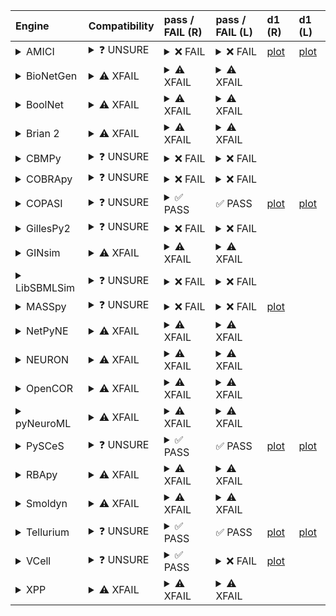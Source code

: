 | Engine                                                                                                                                     | Compatibility                                                                                                                                                                                                       | pass / FAIL (R)                                                                                                                                                                                                                                                                                                                                                                                                                                                                                                                                                                                                                                                                                                                                                                                                                | pass / FAIL (L)                                                                                                                                                                                                                                                                                                                                                                                         | d1 (R)                                                        | d1 (L)                                                       |
|:-------------------------------------------------------------------------------------------------------------------------------------------|:--------------------------------------------------------------------------------------------------------------------------------------------------------------------------------------------------------------------|:-------------------------------------------------------------------------------------------------------------------------------------------------------------------------------------------------------------------------------------------------------------------------------------------------------------------------------------------------------------------------------------------------------------------------------------------------------------------------------------------------------------------------------------------------------------------------------------------------------------------------------------------------------------------------------------------------------------------------------------------------------------------------------------------------------------------------------|:--------------------------------------------------------------------------------------------------------------------------------------------------------------------------------------------------------------------------------------------------------------------------------------------------------------------------------------------------------------------------------------------------------|:--------------------------------------------------------------|:-------------------------------------------------------------|
| <details><summary>AMICI</summary>https://docs.biosimulators.org/Biosimulators_AMICI/<br></details>                                         | <details><summary>&#10067; UNSURE</summary>The file extensions ('xml', 'sedml') suggest the input file types may not be compatibe with AMICI.<br><br>SED-ML and SBML are compatible with AMICI.</details>           | <details><summary>&#10060; FAIL</summary><a href="https://api.biosimulations.org/runs/67864faa167dc18b5b2478d5">view</a><br><a href="https://api.biosimulations.org/results/67864faa167dc18b5b2478d5/download">download</a><br><a href="https://api.biosimulations.org/logs/67864faa167dc18b5b2478d5?includeOutput=true">logs</a><br><br>ERROR MESSAGE:<br>The COMBINE/OMEX did not execute successfully:<br><br>  The SED document did not execute successfully:<br>  <br>    target /sbml:sbml/sbml:model/sbml:listOfParameters/sbml:parameter[@id='epo_level'] is not a valid XPath to an attribute of a model element<br><br>ERROR TYPE:<br>CombineArchiveExecutionError</details>                                                                                                                                         | <details><summary>&#10060; FAIL</summary>ERROR MESSAGE:<br>The COMBINE/OMEX did not execute successfully:<br><br>  The SED document did not execute successfully:<br>  <br>    target /sbml:sbml/sbml:model/sbml:listOfParameters/sbml:parameter[@id='epo_level'] is not a valid XPath to an attribute of a model element<br><br>ERROR TYPE:<br>CombineArchiveExecutionError</details>                  | <a href="d1_plots_remote\amici_plot_2_task2.pdf">plot</a>     | <a href="d1_plots_local\amici_plot_2_task2.pdf">plot</a>     |
| <details><summary>BioNetGen</summary>https://docs.biosimulators.org/Biosimulators_BioNetGen/<br></details>                                 | <details><summary>&#9888; XFAIL</summary>EXPECTED FAIL<br><br>Only BNGL, SED-ML are compatible with BioNetGen.</details>                                                                                            | <details><summary>&#9888; XFAIL</summary>EXPECTED FAIL<br><br><a href="https://api.biosimulations.org/runs/67864fadba5a3f02b9f2f3c5">view</a><br><a href="https://api.biosimulations.org/results/67864fadba5a3f02b9f2f3c5/download">download</a><br><a href="https://api.biosimulations.org/logs/67864fadba5a3f02b9f2f3c5?includeOutput=true">logs</a><br><br>ERROR MESSAGE:<br>`/root/archive.omex` is not a valid COMBINE/OMEX archive.<br>  - The SED-ML file at location `./Adlung2021 _model_jakstat_pa.sedml` is invalid.<br>    - Simulation `sim1` is invalid.<br>      - Algorithm has an invalid KiSAO id `KISAO_0000694`.<br><br>ERROR TYPE:<br>ValueError</details>                                                                                                                                                | <details><summary>&#9888; XFAIL</summary>EXPECTED FAIL<br><br>ERROR MESSAGE:<br>`/root/in/Adlung2021__model_jakstat_pa.omex` is not a valid COMBINE/OMEX archive.<br>  - The SED-ML file at location `./Adlung2021 _model_jakstat_pa.sedml` is invalid.<br>    - Simulation `sim1` is invalid.<br>      - Algorithm has an invalid KiSAO id `KISAO_0000694`.<br><br>ERROR TYPE:<br>ValueError</details> |                                                               |                                                              |
| <details><summary>BoolNet</summary>https://docs.biosimulators.org/Biosimulators_BoolNet/<br></details>                                     | <details><summary>&#9888; XFAIL</summary>EXPECTED FAIL<br><br>Only SBML-qual, SED-ML are compatible with BoolNet.</details>                                                                                         | <details><summary>&#9888; XFAIL</summary>EXPECTED FAIL<br><br><a href="https://api.biosimulations.org/runs/67864fafba5a3f02b9f2f3c8">view</a><br><a href="https://api.biosimulations.org/results/67864fafba5a3f02b9f2f3c8/download">download</a><br><a href="https://api.biosimulations.org/logs/67864fafba5a3f02b9f2f3c8?includeOutput=true">logs</a><br><br>ERROR MESSAGE:<br>`/root/archive.omex` is not a valid COMBINE/OMEX archive.<br>  - The SED-ML file at location `./Adlung2021 _model_jakstat_pa.sedml` is invalid.<br>    - Simulation `sim1` is invalid.<br>      - Algorithm has an invalid KiSAO id `KISAO_0000694`.<br><br>ERROR TYPE:<br>ValueError</details>                                                                                                                                                | <details><summary>&#9888; XFAIL</summary>EXPECTED FAIL<br><br>ERROR MESSAGE:<br>`/root/in/Adlung2021__model_jakstat_pa.omex` is not a valid COMBINE/OMEX archive.<br>  - The SED-ML file at location `./Adlung2021 _model_jakstat_pa.sedml` is invalid.<br>    - Simulation `sim1` is invalid.<br>      - Algorithm has an invalid KiSAO id `KISAO_0000694`.<br><br>ERROR TYPE:<br>ValueError</details> |                                                               |                                                              |
| <details><summary>Brian 2</summary>https://docs.biosimulators.org/Biosimulators_pyNeuroML/<br></details>                                   | <details><summary>&#9888; XFAIL</summary>EXPECTED FAIL<br><br>Only NeuroML, SED-ML are compatible with Brian 2.</details>                                                                                           | <details><summary>&#9888; XFAIL</summary>EXPECTED FAIL<br><br><a href="https://api.biosimulations.org/runs/67864fac1f52f47f628b595c">view</a><br><a href="https://api.biosimulations.org/results/67864fac1f52f47f628b595c/download">download</a><br><a href="https://api.biosimulations.org/logs/67864fac1f52f47f628b595c?includeOutput=true">logs</a><br><br>ERROR MESSAGE:<br>No module named 'libsbml'<br><br>ERROR TYPE:<br>ModuleNotFoundError</details>                                                                                                                                                                                                                                                                                                                                                                  | <details><summary>&#9888; XFAIL</summary>EXPECTED FAIL<br><br>ERROR MESSAGE:<br>No module named 'libsbml'<br><br>ERROR TYPE:<br>ModuleNotFoundError</details>                                                                                                                                                                                                                                           |                                                               |                                                              |
| <details><summary>CBMPy</summary>https://docs.biosimulators.org/Biosimulators_CBMPy/<br></details>                                         | <details><summary>&#10067; UNSURE</summary>The file extensions ('xml', 'sedml') suggest the input file types may not be compatibe with CBMPy.<br><br>SED-ML and SBML are compatible with CBMPy.</details>           | <details><summary>&#10060; FAIL</summary><a href="https://api.biosimulations.org/runs/67864fb1167dc18b5b2478dc">view</a><br><a href="https://api.biosimulations.org/results/67864fb1167dc18b5b2478dc/download">download</a><br><a href="https://api.biosimulations.org/logs/67864fb1167dc18b5b2478dc?includeOutput=true">logs</a><br><br>ERROR MESSAGE:<br>`/root/archive.omex` is not a valid COMBINE/OMEX archive.<br>  - The SED-ML file at location `./Adlung2021 _model_jakstat_pa.sedml` is invalid.<br>    - Simulation `sim1` is invalid.<br>      - Algorithm has an invalid KiSAO id `KISAO_0000694`.<br><br>ERROR TYPE:<br>ValueError</details>                                                                                                                                                                     | <details><summary>&#10060; FAIL</summary>ERROR MESSAGE:<br>`/root/in/Adlung2021__model_jakstat_pa.omex` is not a valid COMBINE/OMEX archive.<br>  - The SED-ML file at location `./Adlung2021 _model_jakstat_pa.sedml` is invalid.<br>    - Simulation `sim1` is invalid.<br>      - Algorithm has an invalid KiSAO id `KISAO_0000694`.<br><br>ERROR TYPE:<br>ValueError</details>                      |                                                               |                                                              |
| <details><summary>COBRApy</summary>https://docs.biosimulators.org/Biosimulators_COBRApy/<br>Only allows steady state simulations</details> | <details><summary>&#10067; UNSURE</summary>The file extensions ('xml', 'sedml') suggest the input file types may not be compatibe with COBRApy.<br><br>SED-ML and SBML are compatible with COBRApy.</details>       | <details><summary>&#10060; FAIL</summary><a href="https://api.biosimulations.org/runs/67864fb31f52f47f628b5962">view</a><br><a href="https://api.biosimulations.org/results/67864fb31f52f47f628b5962/download">download</a><br><a href="https://api.biosimulations.org/logs/67864fb31f52f47f628b5962?includeOutput=true">logs</a><br><br>ERROR MESSAGE:<br>`/root/archive.omex` is not a valid COMBINE/OMEX archive.<br>  - The SED-ML file at location `./Adlung2021 _model_jakstat_pa.sedml` is invalid.<br>    - Simulation `sim1` is invalid.<br>      - Algorithm has an invalid KiSAO id `KISAO_0000694`.<br><br>ERROR TYPE:<br>ValueError</details>                                                                                                                                                                     | <details><summary>&#10060; FAIL</summary>ERROR MESSAGE:<br>`/root/in/Adlung2021__model_jakstat_pa.omex` is not a valid COMBINE/OMEX archive.<br>  - The SED-ML file at location `./Adlung2021 _model_jakstat_pa.sedml` is invalid.<br>    - Simulation `sim1` is invalid.<br>      - Algorithm has an invalid KiSAO id `KISAO_0000694`.<br><br>ERROR TYPE:<br>ValueError</details>                      |                                                               |                                                              |
| <details><summary>COPASI</summary>https://docs.biosimulators.org/Biosimulators_COPASI/<br></details>                                       | <details><summary>&#10067; UNSURE</summary>The file extensions ('xml', 'sedml') suggest the input file types may not be compatibe with COPASI.<br><br>SED-ML and SBML are compatible with COPASI.</details>         | <details><summary>&#9989; PASS</summary><a href="https://api.biosimulations.org/runs/67864fb51f52f47f628b5965">view</a><br><a href="https://api.biosimulations.org/results/67864fb51f52f47f628b5965/download">download</a><br><a href="https://api.biosimulations.org/logs/67864fb51f52f47f628b5965?includeOutput=true">logs</a><br><br></details>                                                                                                                                                                                                                                                                                                                                                                                                                                                                             | &#9989; PASS                                                                                                                                                                                                                                                                                                                                                                                            | <a href="d1_plots_remote\copasi_plot_2_task2.pdf">plot</a>    | <a href="d1_plots_local\copasi_plot_2_task2.pdf">plot</a>    |
| <details><summary>GillesPy2</summary>https://docs.biosimulators.org/Biosimulators_GillesPy2/<br></details>                                 | <details><summary>&#10067; UNSURE</summary>The file extensions ('xml', 'sedml') suggest the input file types may not be compatibe with GillesPy2.<br><br>SED-ML and SBML are compatible with GillesPy2.</details>   | <details><summary>&#10060; FAIL</summary><a href="https://api.biosimulations.org/runs/67864fb7ba5a3f02b9f2f3ce">view</a><br><a href="https://api.biosimulations.org/results/67864fb7ba5a3f02b9f2f3ce/download">download</a><br><a href="https://api.biosimulations.org/logs/67864fb7ba5a3f02b9f2f3ce?includeOutput=true">logs</a><br><br>ERROR MESSAGE:<br>`/root/archive.omex` is not a valid COMBINE/OMEX archive.<br>  - The SED-ML file at location `./Adlung2021 _model_jakstat_pa.sedml` is invalid.<br>    - Simulation `sim1` is invalid.<br>      - Algorithm has an invalid KiSAO id `KISAO_0000694`.<br><br>ERROR TYPE:<br>ValueError</details>                                                                                                                                                                     | <details><summary>&#10060; FAIL</summary>ERROR MESSAGE:<br>`/root/in/Adlung2021__model_jakstat_pa.omex` is not a valid COMBINE/OMEX archive.<br>  - The SED-ML file at location `./Adlung2021 _model_jakstat_pa.sedml` is invalid.<br>    - Simulation `sim1` is invalid.<br>      - Algorithm has an invalid KiSAO id `KISAO_0000694`.<br><br>ERROR TYPE:<br>ValueError</details>                      |                                                               |                                                              |
| <details><summary>GINsim</summary>https://docs.biosimulators.org/Biosimulators_GINsim/<br></details>                                       | <details><summary>&#9888; XFAIL</summary>EXPECTED FAIL<br><br>Only SBML-qual, SED-ML are compatible with GINsim.</details>                                                                                          | <details><summary>&#9888; XFAIL</summary>EXPECTED FAIL<br><br><a href="https://api.biosimulations.org/runs/67864fb91f52f47f628b596b">view</a><br><a href="https://api.biosimulations.org/results/67864fb91f52f47f628b596b/download">download</a><br><a href="https://api.biosimulations.org/logs/67864fb91f52f47f628b596b?includeOutput=true">logs</a><br><br>ERROR MESSAGE:<br>`/root/archive.omex` is not a valid COMBINE/OMEX archive.<br>  - The SED-ML file at location `./Adlung2021 _model_jakstat_pa.sedml` is invalid.<br>    - Simulation `sim1` is invalid.<br>      - Algorithm has an invalid KiSAO id `KISAO_0000694`.<br><br>ERROR TYPE:<br>ValueError</details>                                                                                                                                                | <details><summary>&#9888; XFAIL</summary>EXPECTED FAIL<br><br>ERROR MESSAGE:<br>`/root/in/Adlung2021__model_jakstat_pa.omex` is not a valid COMBINE/OMEX archive.<br>  - The SED-ML file at location `./Adlung2021 _model_jakstat_pa.sedml` is invalid.<br>    - Simulation `sim1` is invalid.<br>      - Algorithm has an invalid KiSAO id `KISAO_0000694`.<br><br>ERROR TYPE:<br>ValueError</details> |                                                               |                                                              |
| <details><summary>LibSBMLSim</summary>https://docs.biosimulators.org/Biosimulators_LibSBMLSim/<br></details>                               | <details><summary>&#10067; UNSURE</summary>The file extensions ('xml', 'sedml') suggest the input file types may not be compatibe with LibSBMLSim.<br><br>SED-ML and SBML are compatible with LibSBMLSim.</details> | <details><summary>&#10060; FAIL</summary><a href="https://api.biosimulations.org/runs/67864fbb1f52f47f628b596e">view</a><br><a href="https://api.biosimulations.org/results/67864fbb1f52f47f628b596e/download">download</a><br><a href="https://api.biosimulations.org/logs/67864fbb1f52f47f628b596e?includeOutput=true">logs</a><br><br>ERROR MESSAGE:<br>`/root/archive.omex` is not a valid COMBINE/OMEX archive.<br>  - The SED-ML file at location `./Adlung2021 _model_jakstat_pa.sedml` is invalid.<br>    - Simulation `sim1` is invalid.<br>      - Algorithm has an invalid KiSAO id `KISAO_0000694`.<br><br>ERROR TYPE:<br>ValueError</details>                                                                                                                                                                     | <details><summary>&#10060; FAIL</summary>ERROR MESSAGE:<br>`/root/in/Adlung2021__model_jakstat_pa.omex` is not a valid COMBINE/OMEX archive.<br>  - The SED-ML file at location `./Adlung2021 _model_jakstat_pa.sedml` is invalid.<br>    - Simulation `sim1` is invalid.<br>      - Algorithm has an invalid KiSAO id `KISAO_0000694`.<br><br>ERROR TYPE:<br>ValueError</details>                      |                                                               |                                                              |
| <details><summary>MASSpy</summary>https://docs.biosimulators.org/Biosimulators_MASSpy/<br></details>                                       | <details><summary>&#10067; UNSURE</summary>The file extensions ('xml', 'sedml') suggest the input file types may not be compatibe with MASSpy.<br><br>SED-ML and SBML are compatible with MASSpy.</details>         | <details><summary>&#10060; FAIL</summary><a href="https://api.biosimulations.org/runs/67864fbdba5a3f02b9f2f3d7">view</a><br><a href="https://api.biosimulations.org/results/67864fbdba5a3f02b9f2f3d7/download">download</a><br><a href="https://api.biosimulations.org/logs/67864fbdba5a3f02b9f2f3d7?includeOutput=true">logs</a><br><br>ERROR MESSAGE:<br>The COMBINE/OMEX did not execute successfully:<br><br>  The SED document did not execute successfully:<br>  <br>    Could not load MassModel 'Adlung2021___Cell_to_cell_variability_in_JAK2_STAT5_pathway'<br>  <br>    target /sbml:sbml/sbml:model/sbml:listOfParameters/sbml:parameter[@id='epo_level'] cannot be changed by XML manipulation, as the target is not an attribute of a model element<br><br>ERROR TYPE:<br>CombineArchiveExecutionError</details> | <details><summary>&#10060; FAIL</summary>ERROR MESSAGE:<br>`/root/in/Adlung2021__model_jakstat_pa.omex` is not a valid COMBINE/OMEX archive.<br>  - The SED-ML file at location `./Adlung2021 _model_jakstat_pa.sedml` is invalid.<br>    - Simulation `sim1` is invalid.<br>      - Algorithm has an invalid KiSAO id `KISAO_0000694`.<br><br>ERROR TYPE:<br>ValueError</details>                      | <a href="d1_plots_remote\masspy_plot_2_task2.pdf">plot</a>    |                                                              |
| <details><summary>NetPyNE</summary>https://docs.biosimulators.org/Biosimulators_pyNeuroML/<br></details>                                   | <details><summary>&#9888; XFAIL</summary>EXPECTED FAIL<br><br>Only NeuroML, SED-ML are compatible with NetPyNE.</details>                                                                                           | <details><summary>&#9888; XFAIL</summary>EXPECTED FAIL<br><br><a href="https://api.biosimulations.org/runs/67864fbf1f52f47f628b5975">view</a><br><a href="https://api.biosimulations.org/results/67864fbf1f52f47f628b5975/download">download</a><br><a href="https://api.biosimulations.org/logs/67864fbf1f52f47f628b5975?includeOutput=true">logs</a><br><br>ERROR MESSAGE:<br>No module named 'libsbml'<br><br>ERROR TYPE:<br>ModuleNotFoundError</details>                                                                                                                                                                                                                                                                                                                                                                  | <details><summary>&#9888; XFAIL</summary>EXPECTED FAIL<br><br>ERROR MESSAGE:<br>No module named 'libsbml'<br><br>ERROR TYPE:<br>ModuleNotFoundError</details>                                                                                                                                                                                                                                           |                                                               |                                                              |
| <details><summary>NEURON</summary>https://docs.biosimulators.org/Biosimulators_pyNeuroML/<br></details>                                    | <details><summary>&#9888; XFAIL</summary>EXPECTED FAIL<br><br>Only NeuroML, SED-ML are compatible with NEURON.</details>                                                                                            | <details><summary>&#9888; XFAIL</summary>EXPECTED FAIL<br><br><a href="https://api.biosimulations.org/runs/67864fc01f52f47f628b599a">view</a><br><a href="https://api.biosimulations.org/results/67864fc01f52f47f628b599a/download">download</a><br><a href="https://api.biosimulations.org/logs/67864fc01f52f47f628b599a?includeOutput=true">logs</a><br><br>ERROR MESSAGE:<br>No module named 'libsbml'<br><br>ERROR TYPE:<br>ModuleNotFoundError</details>                                                                                                                                                                                                                                                                                                                                                                  | <details><summary>&#9888; XFAIL</summary>EXPECTED FAIL<br><br>ERROR MESSAGE:<br>No module named 'libsbml'<br><br>ERROR TYPE:<br>ModuleNotFoundError</details>                                                                                                                                                                                                                                           |                                                               |                                                              |
| <details><summary>OpenCOR</summary>https://docs.biosimulators.org/Biosimulators_OpenCOR/<br></details>                                     | <details><summary>&#9888; XFAIL</summary>EXPECTED FAIL<br><br>Only CellML, SED-ML are compatible with OpenCOR.</details>                                                                                            | <details><summary>&#9888; XFAIL</summary>EXPECTED FAIL<br><br><a href="https://api.biosimulations.org/runs/67864fc2ba5a3f02b9f2f3eb">view</a><br><a href="https://api.biosimulations.org/results/67864fc2ba5a3f02b9f2f3eb/download">download</a><br><a href="https://api.biosimulations.org/logs/67864fc2ba5a3f02b9f2f3eb?includeOutput=true">logs</a><br><br>ERROR MESSAGE:<br>No module named 'libsbml'<br><br>ERROR TYPE:<br>ModuleNotFoundError</details>                                                                                                                                                                                                                                                                                                                                                                  | <details><summary>&#9888; XFAIL</summary>EXPECTED FAIL<br><br>ERROR MESSAGE:<br>No module named 'libsbml'<br><br>ERROR TYPE:<br>ModuleNotFoundError</details>                                                                                                                                                                                                                                           |                                                               |                                                              |
| <details><summary>pyNeuroML</summary>https://docs.biosimulators.org/Biosimulators_pyNeuroML/<br></details>                                 | <details><summary>&#9888; XFAIL</summary>EXPECTED FAIL<br><br>Only NeuroML, SED-ML are compatible with pyNeuroML.</details>                                                                                         | <details><summary>&#9888; XFAIL</summary>EXPECTED FAIL<br><br><a href="https://api.biosimulations.org/runs/67864fc3167dc18b5b247904">view</a><br><a href="https://api.biosimulations.org/results/67864fc3167dc18b5b247904/download">download</a><br><a href="https://api.biosimulations.org/logs/67864fc3167dc18b5b247904?includeOutput=true">logs</a><br><br>ERROR MESSAGE:<br>No module named 'libsbml'<br><br>ERROR TYPE:<br>ModuleNotFoundError</details>                                                                                                                                                                                                                                                                                                                                                                  | <details><summary>&#9888; XFAIL</summary>EXPECTED FAIL<br><br>ERROR MESSAGE:<br>No module named 'libsbml'<br><br>ERROR TYPE:<br>ModuleNotFoundError</details>                                                                                                                                                                                                                                           |                                                               |                                                              |
| <details><summary>PySCeS</summary>https://docs.biosimulators.org/Biosimulators_PySCeS/<br></details>                                       | <details><summary>&#10067; UNSURE</summary>The file extensions ('xml', 'sedml') suggest the input file types may not be compatibe with PySCeS.<br><br>SED-ML and SBML are compatible with PySCeS.</details>         | <details><summary>&#9989; PASS</summary><a href="https://api.biosimulations.org/runs/67864fc5167dc18b5b247911">view</a><br><a href="https://api.biosimulations.org/results/67864fc5167dc18b5b247911/download">download</a><br><a href="https://api.biosimulations.org/logs/67864fc5167dc18b5b247911?includeOutput=true">logs</a><br><br></details>                                                                                                                                                                                                                                                                                                                                                                                                                                                                             | &#9989; PASS                                                                                                                                                                                                                                                                                                                                                                                            | <a href="d1_plots_remote\pysces_plot_2_task2.pdf">plot</a>    | <a href="d1_plots_local\pysces_plot_2_task2.pdf">plot</a>    |
| <details><summary>RBApy</summary>https://docs.biosimulators.org/Biosimulators_RBApy/<br></details>                                         | <details><summary>&#9888; XFAIL</summary>EXPECTED FAIL<br><br>Only RBApy, SED-ML are compatible with RBApy.</details>                                                                                               | <details><summary>&#9888; XFAIL</summary>EXPECTED FAIL<br><br><a href="https://api.biosimulations.org/runs/67864fc6ba5a3f02b9f2f410">view</a><br><a href="https://api.biosimulations.org/results/67864fc6ba5a3f02b9f2f410/download">download</a><br><a href="https://api.biosimulations.org/logs/67864fc6ba5a3f02b9f2f410?includeOutput=true">logs</a><br><br>ERROR MESSAGE:<br>`/root/archive.omex` is not a valid COMBINE/OMEX archive.<br>  - The SED-ML file at location `./Adlung2021 _model_jakstat_pa.sedml` is invalid.<br>    - Simulation `sim1` is invalid.<br>      - Algorithm has an invalid KiSAO id `KISAO_0000694`.<br><br>ERROR TYPE:<br>ValueError</details>                                                                                                                                                | <details><summary>&#9888; XFAIL</summary>EXPECTED FAIL<br><br>ERROR MESSAGE:<br>`/root/in/Adlung2021__model_jakstat_pa.omex` is not a valid COMBINE/OMEX archive.<br>  - The SED-ML file at location `./Adlung2021 _model_jakstat_pa.sedml` is invalid.<br>    - Simulation `sim1` is invalid.<br>      - Algorithm has an invalid KiSAO id `KISAO_0000694`.<br><br>ERROR TYPE:<br>ValueError</details> |                                                               |                                                              |
| <details><summary>Smoldyn</summary>https://smoldyn.readthedocs.io/en/latest/python/api.html#sed-ml-combine-biosimulators-api<br></details> | <details><summary>&#9888; XFAIL</summary>EXPECTED FAIL<br><br>Only Smoldyn, SED-ML are compatible with Smoldyn.</details>                                                                                           | <details><summary>&#9888; XFAIL</summary>EXPECTED FAIL<br><br><a href="https://api.biosimulations.org/runs/67864fc81f52f47f628b59c8">view</a><br><a href="https://api.biosimulations.org/results/67864fc81f52f47f628b59c8/download">download</a><br><a href="https://api.biosimulations.org/logs/67864fc81f52f47f628b59c8?includeOutput=true">logs</a><br><br>ERROR MESSAGE:<br>No module named 'libsbml'<br><br>ERROR TYPE:<br>ModuleNotFoundError</details>                                                                                                                                                                                                                                                                                                                                                                  | <details><summary>&#9888; XFAIL</summary>EXPECTED FAIL<br><br>ERROR MESSAGE:<br>Error unknown. The log.yml containing error information was not found.<br><br></details>                                                                                                                                                                                                                                |                                                               |                                                              |
| <details><summary>Tellurium</summary>https://docs.biosimulators.org/Biosimulators_tellurium/<br></details>                                 | <details><summary>&#10067; UNSURE</summary>The file extensions ('xml', 'sedml') suggest the input file types may not be compatibe with Tellurium.<br><br>SED-ML and SBML are compatible with Tellurium.</details>   | <details><summary>&#9989; PASS</summary><a href="https://api.biosimulations.org/runs/67864fca167dc18b5b247934">view</a><br><a href="https://api.biosimulations.org/results/67864fca167dc18b5b247934/download">download</a><br><a href="https://api.biosimulations.org/logs/67864fca167dc18b5b247934?includeOutput=true">logs</a><br><br></details>                                                                                                                                                                                                                                                                                                                                                                                                                                                                             | &#9989; PASS                                                                                                                                                                                                                                                                                                                                                                                            | <a href="d1_plots_remote\tellurium_plot_2_task2.pdf">plot</a> | <a href="d1_plots_local\tellurium_plot_2_task2.pdf">plot</a> |
| <details><summary>VCell</summary>https://github.com/virtualcell/vcell<br></details>                                                        | <details><summary>&#10067; UNSURE</summary>The file extensions ('xml', 'sedml') suggest the input file types may not be compatibe with VCell.<br><br>BNGL, SED-ML and SBML are compatible with VCell.</details>     | <details><summary>&#9989; PASS</summary><a href="https://api.biosimulations.org/runs/67864fcd1f52f47f628b59e2">view</a><br><a href="https://api.biosimulations.org/results/67864fcd1f52f47f628b59e2/download">download</a><br><a href="https://api.biosimulations.org/logs/67864fcd1f52f47f628b59e2?includeOutput=true">logs</a><br><br></details>                                                                                                                                                                                                                                                                                                                                                                                                                                                                             | <details><summary>&#10060; FAIL</summary>ERROR MESSAGE:<br>Runtime Exception<br><br></details>                                                                                                                                                                                                                                                                                                          | <a href="d1_plots_remote\vcell_plot_2_task2.pdf">plot</a>     |                                                              |
| <details><summary>XPP</summary>https://docs.biosimulators.org/Biosimulators_XPP/<br></details>                                             | <details><summary>&#9888; XFAIL</summary>EXPECTED FAIL<br><br>Only XPP, SED-ML are compatible with XPP.</details>                                                                                                   | <details><summary>&#9888; XFAIL</summary>EXPECTED FAIL<br><br><a href="https://api.biosimulations.org/runs/67864fcf167dc18b5b247948">view</a><br><a href="https://api.biosimulations.org/results/67864fcf167dc18b5b247948/download">download</a><br><a href="https://api.biosimulations.org/logs/67864fcf167dc18b5b247948?includeOutput=true">logs</a><br><br>ERROR MESSAGE:<br>No module named 'libsbml'<br><br>ERROR TYPE:<br>ModuleNotFoundError</details>                                                                                                                                                                                                                                                                                                                                                                  | <details><summary>&#9888; XFAIL</summary>EXPECTED FAIL<br><br>ERROR MESSAGE:<br>No module named 'libsbml'<br><br>ERROR TYPE:<br>ModuleNotFoundError</details>                                                                                                                                                                                                                                           |                                                               |                                                              |